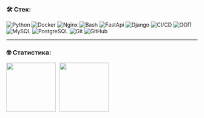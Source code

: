 ### &#128736; Стек:

![Python](https://img.shields.io/badge/python-gray?style=for-the-badge&logo=python&logoColor=%252361DAFB)
![Docker](https://img.shields.io/badge/docker-blue?style=for-the-badge&logo=Docker&logoColor=white)
![Nginx](https://img.shields.io/badge/Nginx-%252320232a?style=for-the-badge&logo=Nginx&logoColor=%252361DAFB&color=black)
![Bash](https://img.shields.io/badge/bash-green?style=for-the-badge&logo=bash&logoColor=white)
![FastApi](https://img.shields.io/badge/FastApi-gray?style=for-the-badge&logo=FastApi&logoColor=white)
![Django](https://img.shields.io/badge/Django-yellow?style=for-the-badge&logo=Django&logoColor=white)
![CI/CD](https://img.shields.io/badge/CI%2FCD-violet?style=for-the-badge&logo=CI%2FCD&logoColor=white)
![ООП](https://img.shields.io/badge/%D0%9E%D0%9E%D0%9F-gray?style=for-the-badge&logo=%D0%9E%D0%9E%D0%9F&logoColor=white)
![MySQL](https://img.shields.io/badge/MySQL-%2300758F.svg?style=for-the-badge&logo=mysql&logoColor=white)
![PostgreSQL](https://img.shields.io/badge/PostgreSQL-%2300758F.svg?style=for-the-badge&logo=PostgreSQL&logoColor=white)
![Git](https://img.shields.io/badge/git-orange?style=for-the-badge&logo=git&logoColor=white)
![GitHub](https://img.shields.io/badge/github-black?style=for-the-badge&logo=github&logoColor=white)

---

### &#129299; Статистика:

<!-- [![Codewarrior Profile Badges](https://www.codewars.com/users/HHuRoKaN/badges/large)](https://www.codewars.com/users/HHuRoKaN) -->
<div>
<a href="https://github-readme-stats.vercel.app/api?username=HHuRoKaN&hide=contribs&show_icons=true">
  <img  align="left" height="130" style="margin-right: 10px" src="https://github-readme-stats.vercel.app/api?username=HHuRoKaN&hide=contribs&show_icons=true" />
</a>
<a href="https://github-readme-stats.vercel.app/api/top-langs/?username=HHuRoKaN&layout=compact">
  <img align="left" height="130" src="https://github-readme-stats.vercel.app/api/top-langs/?username=HHuRoKaN&layout=compact" />
</a>
</div>
